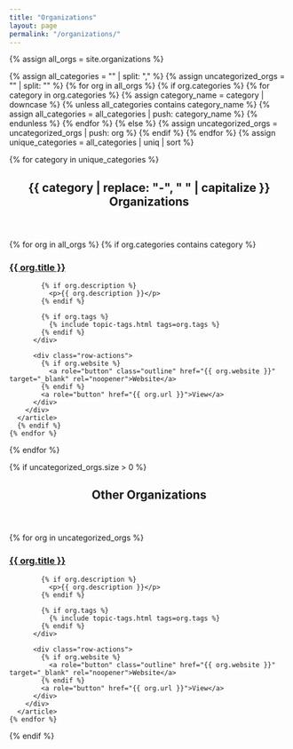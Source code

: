 ```yaml
---
title: "Organizations"
layout: page
permalink: "/organizations/"
---
```


{% assign all_orgs = site.organizations %}

<!-- Extract unique categories -->
{% assign all_categories = "" | split: "," %}
{% assign uncategorized_orgs = "" | split: "" %}
{% for org in all_orgs %}
  {% if org.categories %}
    {% for category in org.categories %}
      {% assign category_name = category | downcase %}
      {% unless all_categories contains category_name %}
        {% assign all_categories = all_categories | push: category_name %}
      {% endunless %}
    {% endfor %}
  {% else %}
    {% assign uncategorized_orgs = uncategorized_orgs | push: org %}
  {% endif %}
{% endfor %}
{% assign unique_categories = all_categories | uniq | sort %}

<!-- Organizations grouped by Category -->

{% for category in unique_categories %}
<section>
  <header>
    <h2>{{ category | replace: "-", " " | capitalize }} Organizations</h2>
  </header>

  <div class="card-list">
    {% for org in all_orgs %}
      {% if org.categories contains category %}
      <article class="card card-row">
        <div class="row-content">
          <div>
            <h3><a href="{{ org.url }}">{{ org.title }}</a></h3>

            {% if org.description %}
              <p>{{ org.description }}</p>
            {% endif %}

            {% if org.tags %}
              {% include topic-tags.html tags=org.tags %}
            {% endif %}
          </div>

          <div class="row-actions">
            {% if org.website %}
              <a role="button" class="outline" href="{{ org.website }}" target="_blank" rel="noopener">Website</a>
            {% endif %}
            <a role="button" href="{{ org.url }}">View</a>
          </div>
        </div>
      </article>
      {% endif %}
    {% endfor %}
  </div>
</section>
{% endfor %}

<!-- Uncategorized Organizations -->

{% if uncategorized_orgs.size > 0 %}
<section>
  <header>
    <h2>Other Organizations</h2>
  </header>

  <div class="card-list">
    {% for org in uncategorized_orgs %}
      <article class="card card-row">
        <div class="row-content">
          <div>
            <h3><a href="{{ org.url }}">{{ org.title }}</a></h3>

            {% if org.description %}
              <p>{{ org.description }}</p>
            {% endif %}

            {% if org.tags %}
              {% include topic-tags.html tags=org.tags %}
            {% endif %}
          </div>

          <div class="row-actions">
            {% if org.website %}
              <a role="button" class="outline" href="{{ org.website }}" target="_blank" rel="noopener">Website</a>
            {% endif %}
            <a role="button" href="{{ org.url }}">View</a>
          </div>
        </div>
      </article>
    {% endfor %}
  </div>
</section>
{% endif %}
